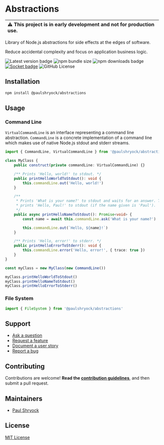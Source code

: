 # Abstractions

| :warning: This project is in early development and not for production use. |
| :------------------------------------------------------------------------- |

Library of Node.js abstractions for side effects at the edges of software.

Reduce accidental complexity and focus on application business logic.

![Latest version badge](https://img.shields.io/badge/dynamic/json?url=https%3A%2F%2Fgithub.com%2Fpaulshryock%2Fnode-abstractions%2Fraw%2Fmain%2Fpackage.json&query=%24.version&prefix=v&label=latest%20version) ![npm bundle size](https://img.shields.io/bundlephobia/min/%40paulshryock%2Fabstractions) ![npm downloads badge](https://img.shields.io/npm/dt/%40paulshryock/abstractions) [![Socket badge](https://socket.dev/api/badge/npm/package/@paulshryock/abstractions)](https://socket.dev/npm/package/@paulshryock/abstractions) ![GitHub License](https://img.shields.io/github/license/paulshryock/node-abstractions)

<!-- todo ## Requirements -->

## Installation

```bash
npm install @paulshryock/abstractions
```

## Usage

### Command Line

`VirtualCommandLine` is an interface representing a command line abstraction. `CommandLine` is a concrete implementation of a command line which makes use of native Node.js stdout and stderr streams.

```ts
import { CommandLine, VirtualCommandLine } from '@paulshryock/abstractions'

class MyClass {
    public construct(private commandLine: VirtualCommandLine) {}

    /** Prints 'Hello, world!' to stdout. */
    public printHelloWorldToStdout(): void {
        this.commandLine.out('Hello, world!')
    }

    /**
     * Prints 'What is your name?' to stdout and waits for an answer. Then
     * prints 'Hello, Paul!' to stdout (if the name given is 'Paul').
     */
    public async printHelloNameToStdout(): Promise<void> {
        const name = await this.commandLine.ask('What is your name?')

        this.commandLine.out(`Hello, ${name}!`)
    }

    /** Prints 'Hello, error!' to stderr. */
    public printHelloErrorToStderr(): void {
        this.commandLine.error('Hello, error!', { trace: true })
    }
}

const myClass = new MyClass(new CommandLine())

myClass.printHelloWorldToStdout()
myClass.printHelloNameToStdout()
myClass.printHelloErrorToStderr()
```

### File System

```ts
import { FileSystem } from '@paulshryock/abstractions'
```

## Support

- [Ask a question](https://github.com/paulshryock/node-abstractions/issues/new?assignees=&labels=question&projects=&template=1_ask_a_question.md&title=)
- [Request a feature](https://github.com/paulshryock/node-abstractions/issues/new?assignees=&labels=enhancement&projects=&template=2_request_a_feature.md&title=)
- [Document a user story](https://github.com/paulshryock/node-abstractions/issues/new?assignees=&labels=enhancement&projects=&template=3_document_a_user_story.md&title=)
- [Report a bug](https://github.com/paulshryock/node-abstractions/issues/new?assignees=&labels=bug&projects=&template=4_report_a_bug.md&title=)

## Contributing

Contributions are welcome! **Read the [contribution guidelines](https://github.com/paulshryock/node-abstractions/blob/main/CONTRIBUTING.md)**, and then submit a pull request.

## Maintainers

- [Paul Shryock](https://github.com/paulshryock)

## License

[MIT License](https://github.com/paulshryock/node-abstractions/blob/main/LICENSE)
